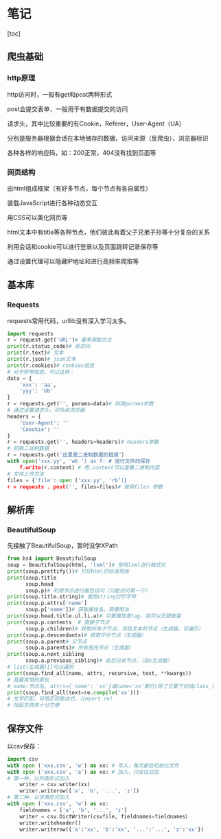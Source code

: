 # 笔记

[toc]

## 爬虫基础

### http原理

http访问时，一般有get和post两种形式

post会提交表单，一般用于有数据提交的访问

请求头，其中比较重要的有Cookie，Referer，User-Agent（UA）

分别是服务器根据会话在本地储存的数据，访问来源（反爬虫），浏览器标识

各种各样的响应码，如：200正常，404没有找到页面等

### 网页结构

由html组成框架（有好多节点，每个节点有各自属性）

装载JavaScript进行各种动态交互

用CSS可以美化网页等

html文本中有title等各种节点，他们彼此有着父子兄弟子孙等十分复杂的关系

利用会话和cookie可以进行登录以及页面跳转记录保存等

通过设置代理可以隐藏IP地址和进行高频率爬取等

## 基本库

### Requests

requests常用代码，urllib没有深入学习太多。

```python
import requests
r = request.get('URL')# 基本爬取方法
print(r.status_code)# 状态码 
print(r.text)# 文本 
print(r.json)# json文本
print(r.cookies)# cookies信息
# 对于附带信息，可以这样：
data = { 
	'xxx': 'aa',
    'yyy': 'bb'
}
r = requests.get('', params=data)# 利用params参数
# 通过设置请求头，可伪装浏览器
headers = {
	'User-Agent': ''
    'Coookie': ''
}
r = requests.get('', headers=headers)# headers参数
# 抓取二进制数据
r = requests.get('这里是二进制数据的链接'）
with open('xxx.yy', 'wb ’) as f: # 进行文件的保存
	f.write(r.content) # 用.content可以查看二进制内容
# 文件上传方法
files = {'file': open ('xxx.yy', 'rb’)}
r = requests . post('', files=files)# 使用files 参数
```

## 解析库

### BeautifulSoup

先接触了BeautifulSoup，暂时没学XPath

```python
from bs4 import BeautifulSoup
soup = BeautifulSoup(html, 'lxml')# 使用lxml进行格式化
print(soup.prettify())# 打印html的标准排版
print(soup.title
      soup.head
      soup.p)# 利用节点进行属性访问（只能访问第一个）
print(soup.title.string)# 使用string打印字符
print(soup.p.attrs['name']
      soup.p['name'])# 获取属性名，简便用法
print(soup.head.title.ul.li.a)# 只要属性是tag，就可以无限嵌套
print(soup.p.contents  # 直接子节点
      soup.p.children)# 获取所有子节点，包括文本和节点（生成器，可遍历）
print(soup.p.descendants)# 获取子孙节点（生成器）
print(soup.a.parent# 父节点
      soup.a.parents)# 所有祖先节点（生成器）
print(soup.a.next_sibling
      soup.a.previous_sibling)# 前后兄弟节点，（加s生成器）
# list(生成器)[]可以遍历
print(soup.find_all(name, attrs, recursive, text, **kwargs))
# 我最常用的家伙
# name:节点名, attrs={'name': 'xx'}或name='xx'都行(除了它要下划线class_)
print(soup.find_all(text=re.compile('xx')))
# 文字匹配，可用正则表达式，（import re）
# 找起东西来十分方便
```

## 保存文件

以csv保存：

```python
import csv
with open ('xxx.csv', 'w') as xx: # 写入，每次都会初始化文件
with open ('xxx.csv', 'a') as xx: # 加入，只会往后加
# 第一种，以列表形式加入
	writer = csv.writer(xx)
	writer.writerow(['a', 'b', '...', 'z'])
# 第二种，以字典形式加入
with open ('xxx.csv', 'w') as xx:
	fieldnames = ['a', 'b', '...', 'z']
	writer = csv.DictWriter(csvfile, fieldnames=fieldnames）
	writer.writeheader() 
	writer.writerow({'a':'xx', 'b':'xx', '...':'...', 'z':'xx'})
```

